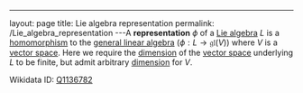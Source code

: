 ---
 layout: page
 title: Lie algebra representation
 permalink: /Lie_algebra_representation
---A **representation** $\phi$ of a [Lie algebra](https://defsmath.github.io/DefsMath/Lie_algebra) $L$ is a [homomorphism](https://defsmath.github.io/DefsMath/Lie_algebra_homomorphism) to the [general linear algebra](https://defsmath.github.io/DefsMath/general_linear_algebra) ($\phi:L \to \mathfrak{gl}(V)$) where $V$ is a [vector space](https://defsmath.github.io/DefsMath/vector_space). Here we require the [dimension](https://defsmath.github.io/DefsMath/dimension_of_vector_space) of the [vector space](https://defsmath.github.io/DefsMath/vector_space) underlying $L$ to be finite, but admit arbitrary [dimension](https://defsmath.github.io/DefsMath/##########################dimension) for $V$.

Wikidata ID: [Q1136782](https://www.wikidata.org/wiki/Q1136782)